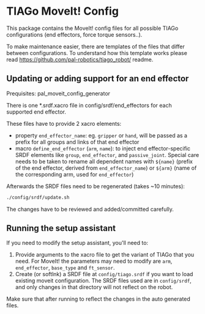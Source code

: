 # TIAGo MoveIt! Config

This package contains the MoveIt! config files for all possible TIAGo configurations (end effectors, force torque sensors..).

To make maintenance easier, there are templates of the files that differ between configurations. To understand how this template works please read https://github.com/pal-robotics/tiago_robot/ readme.

## Updating or adding support for an end effector

Prequisites: pal_moveit_config_generator

There is one *.srdf.xacro file in config/srdf/end_effectors for each supported end effector.

These files have to provide 2 xacro elements:
* property `end_effector_name`: eg. `gripper` or `hand`, will be passed as a prefix for all groups and links of that end effector
*  macro `define_end_effector` (`arm`, `name`): to inject end effector-specific SRDF elements like `group`, `end_effector`, and `passive_joint`. Special care needs to be taken to rename all dependent names with `${name}` (prefix of the end effector, derived from `end_effector_name`) or `${arm}` (name of the corresponding arm, used for `end_effector`)

Afterwards the SRDF files need to be regenerated (takes ~10 minutes):
```bash
./config/srdf/update.sh
```

The changes have to be reviewed and added/committed carefully.

## Running the setup assistant

If you need to modify the setup assistant, you'll need to:

1. Provide arguments to the xacro file to get the variant of TIAGo that you need. For MoveIt! the parameters may need to modify are `arm`, `end_effector`, `base_type` and `ft_sensor`.
2. Create (or softlnk) a SRDF file at `config/tiago.srdf` if you want to load existing moveit configuration. The SRDF files used are in `config/srdf`, and only changes in that directory will not reflect on the robot.

Make sure that after running to reflect the changes in the auto generated files.

